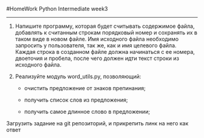 #HomeWork Python Intermediate week3
___

1. Напишите программу, которая будет считывать содержимое файла, добавлять к считанным строкам порядковый номер и сохранять их в таком виде в новом файле. Имя исходного файла необходимо запросить у пользователя, так же, как и имя целевого файла. Каждая строка в созданном файле должна начинаться с ее номера, двоеточия и пробела, после чего должен идти текст строки из исходного файла.

2. Реализуйте модуль  word_utils.py, позволяющий:

   - очистить предложение от знаков препинания;

   - получить список слов из предложения;

   - получить самое длинное слово в предложении;



Загрузить задание на git репозиторий, и прикрепить линк на него как ответ